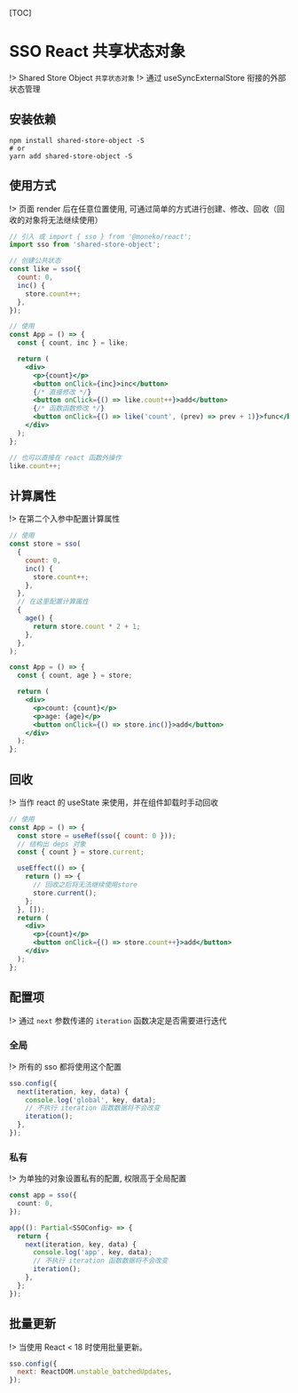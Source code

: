 [TOC]

# SSO React 共享状态对象

!> Shared Store Object `共享状态对象`
!> 通过 useSyncExternalStore 衔接的外部状态管理

## 安装依赖

```shell
npm install shared-store-object -S
# or
yarn add shared-store-object -S
```

## 使用方式

!> 页面 render 后在任意位置使用, 可通过简单的方式进行创建、修改、回收（回收的对象将无法继续使用）

```jsx
// 引入 或 import { sso } from '@moneko/react';
import sso from 'shared-store-object';

// 创建公共状态
const like = sso({
  count: 0,
  inc() {
    store.count++;
  },
});

// 使用
const App = () => {
  const { count, inc } = like;

  return (
    <div>
      <p>{count}</p>
      <button onClick={inc}>inc</button>
      {/* 直接修改 */}
      <button onClick={() => like.count++}>add</button>
      {/* 函数函数修改 */}
      <button onClick={() => like('count', (prev) => prev + 1)}>func</button>
    </div>
  );
};

// 也可以直接在 react 函数外操作
like.count++;
```

## 计算属性

!> 在第二个入参中配置计算属性

```jsx
// 使用
const store = sso(
  {
    count: 0,
    inc() {
      store.count++;
    },
  },
  // 在这里配置计算属性
  {
    age() {
      return store.count * 2 + 1;
    },
  },
);

const App = () => {
  const { count, age } = store;

  return (
    <div>
      <p>count: {count}</p>
      <p>age: {age}</p>
      <button onClick={() => store.inc()}>add</button>
    </div>
  );
};
```

## 回收

!> 当作 react 的 useState 来使用，并在组件卸载时手动回收

```jsx
// 使用
const App = () => {
  const store = useRef(sso({ count: 0 }));
  // 结构出 deps 对象
  const { count } = store.current;

  useEffect(() => {
    return () => {
      // 回收之后将无法继续使用store
      store.current();
    };
  }, []);
  return (
    <div>
      <p>{count}</p>
      <button onClick={() => store.count++}>add</button>
    </div>
  );
};
```

## 配置项

!> 通过 `next` 参数传递的 `iteration` 函数决定是否需要进行迭代

### 全局

!> 所有的 sso 都将使用这个配置

```javascript
sso.config({
  next(iteration, key, data) {
    console.log('global', key, data);
    // 不执行 iteration 函数数据将不会改变
    iteration();
  },
});
```

### 私有

!> 为单独的对象设置私有的配置, 权限高于全局配置

```typescript
const app = sso({
  count: 0,
});

app((): Partial<SSOConfig> => {
  return {
    next(iteration, key, data) {
      console.log('app', key, data);
      // 不执行 iteration 函数数据将不会改变
      iteration();
    },
  };
});
```

## 批量更新

!> 当使用 React < 18 时使用批量更新。

```javascript
sso.config({
  next: ReactDOM.unstable_batchedUpdates,
});
```
